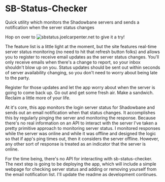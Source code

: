 # SB-Status-Checker
Quick utility which monitors the Shadowbane servers and sends a notification when the server status changes

Hop on over to ![sbstatus.joelcarpenter.net](https://sbstatus.joelcarpenter.net) to give it a try!

The feature list is a little light at the moment, but the site features real-time server status monitoring (no need to hit that refresh button folks) and allows you to register to receive email updates as the server status changes.  You'll only receive emails when there's a change to report, so your inbox shouldn't blow up on you.  Status updates should be sent out within seconds of server availability changing, so you don't need to worry about being late to the party.

Register for those updates and let the app worry about when the server is going to come back up.  Go out and get some fresh air.  Make a sandwich.  Reclaim a little more of your life.

At it's core, this app monitors the login server status for Shadowbane and sends out an email notification when that status changes.  It accomplishes this by regularly pinging the server and monitoring the response.  Because there's no real information on an API to interact with the server I've taken a pretty primitive approach to monitoring server status.  I monitored responses while the server was online and while it was offline and designed the logic so that if app's ping times out, then it considers the server offline.  However, any other sort of response is treated as an indicator that the server is online.

For the time being, there's no API for interacting with sb-status-checker.  The next step is going to be deploying the app, which will include a simple webpage for checking server status and adding or removing yourself from the email notification list.  I'll update the readme as development continues.
